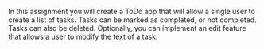 In this	assignment you will create a ToDo app that will allow a single user to create a list of tasks. Tasks can be marked as completed, or not completed. Tasks can also be deleted. Optionally, you can implement an edit feature that allows a user to modify the text of a task.
